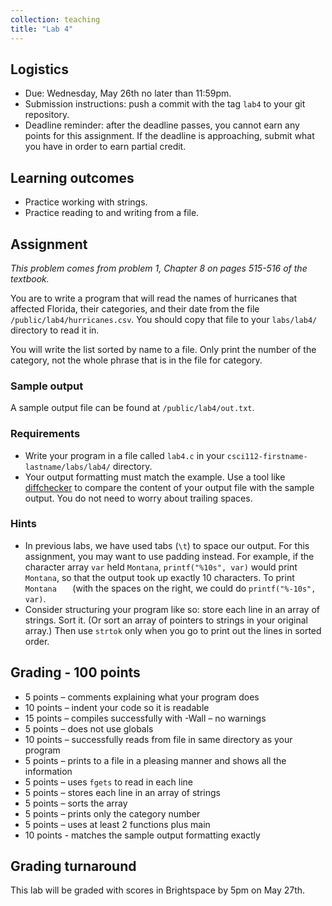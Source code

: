 ```yaml
---
collection: teaching
title: "Lab 4"
---
```


## Logistics
* Due: Wednesday, May 26th no later than 11:59pm.
* Submission instructions: push a commit with the tag `lab4` to your git
	repository.
* Deadline reminder: after the deadline passes, you cannot earn any points for
	this assignment. If the deadline is approaching, submit what you have in
	order to earn partial credit.

## Learning outcomes
* Practice working with strings.
* Practice reading to and writing from a file.

## Assignment

*This problem comes from problem 1, Chapter 8 on pages 515-516 of the textbook.*

You are to write a program that will read the names of hurricanes that affected
Florida, their categories, and their date from the file
`/public/lab4/hurricanes.csv`. You should copy that file to your `labs/lab4/` directory
to read it in.

You will write the list sorted by name to a file.
Only print the number of the category, not the whole phrase that is in the file
for category.

### Sample output

A sample output file can be found at `/public/lab4/out.txt`.

### Requirements
* Write your program in a file called `lab4.c` in your
	`csci112-firstname-lastname/labs/lab4/` directory.
* Your output formatting must match the example. Use a tool like
	[diffchecker](https://www.diffchecker.com/) to compare the content of your output file  with the sample
	output. You do not need to worry about trailing spaces.

### Hints
* In previous labs, we have used tabs (`\t`) to space our output. For this
	assignment, you may want to use padding instead. For example, if the
	character array `var` held `Montana`,
	`printf("%10s", var)` would print `   Montana`, so that the output took up
	exactly 10 characters. To print `Montana   ` (with the spaces on the right,
	we could do `printf("%-10s", var)`.
* Consider structuring your program like so: store each line in an array of
	strings. Sort it. (Or sort an array of pointers to strings in your original
	array.) Then use `strtok` only when you go to print out the lines in sorted
	order.

## Grading - 100 points
* 5 points – comments explaining what your program does
* 10 points – indent your code so it is readable
* 15 points – compiles successfully with -Wall – no warnings
* 5 points – does not use globals
* 10 points – successfully reads from file in same directory as your program
* 5 points – prints to a file in a pleasing manner and shows all the information
* 5 points – uses `fgets` to read in each line
* 5 points – stores each line in an array of strings
* 5 points – sorts the array
* 5 points – prints only the category number
* 5 points – uses at least 2 functions plus main
* 10 points - matches the sample output formatting exactly

## Grading turnaround
This lab will be graded with scores in Brightspace by 5pm on May 27th.
